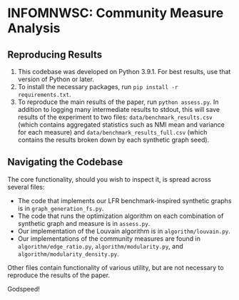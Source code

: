 # INFOMNWSC: Community Measure Analysis

## Reproducing Results

1. This codebase was developed on Python 3.9.1. For best results, use that version of Python or later.
2. To install the necessary packages, run `pip install -r requirements.txt`.
3. To reproduce the main results of the paper, run `python assess.py`. In addition to logging many intermediate results to stdout, this will save results of the experiment to two files: `data/benchmark_results.csv` (which contains aggregated statistics such as NMI mean and variance for each measure) and `data/benchmark_results_full.csv` (which contains the results broken down by each synthetic graph seed).

## Navigating the Codebase

The core functionality, should you wish to inspect it, is spread across several files:

- The code that implements our LFR benchmark-inspired synthetic graphs is in `graph_generation_fs.py`.
- The code that runs the optimization algorithm on each combination of synthetic graph and measure is in `assess.py`.
- Our implementation of the Louvain algorithm is in `algorithm/louvain.py`.
- Our implementations of the community measures are found in `algorithm/edge_ratio.py`, `algorithm/modularity.py`, and `algorithm/modularity_density.py`.

Other files contain functionality of various utility, but are not necessary to reproduce the results of the paper.

Godspeed!
